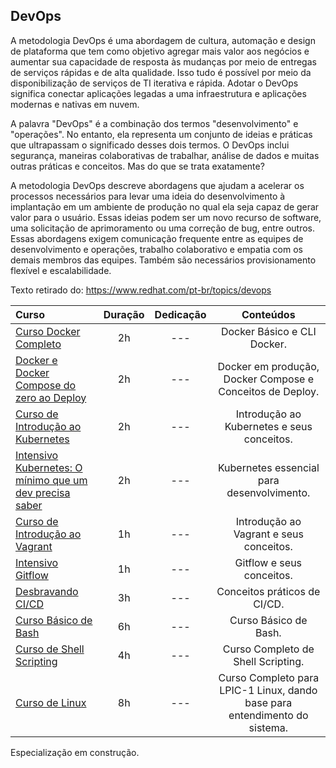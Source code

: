 ## DevOps

A metodologia DevOps é uma abordagem de cultura, automação e design de plataforma que tem como objetivo agregar mais valor aos negócios e aumentar sua capacidade de resposta às mudanças por meio de entregas de serviços rápidas e de alta qualidade. Isso tudo é possível por meio da disponibilização de serviços de TI iterativa e rápida. Adotar o DevOps significa conectar aplicações legadas a uma infraestrutura e aplicações modernas e nativas em nuvem.

A palavra "DevOps" é a combinação dos termos "desenvolvimento" e "operações". No entanto, ela representa um conjunto de ideias e práticas que ultrapassam o significado desses dois termos. O DevOps inclui segurança, maneiras colaborativas de trabalhar, análise de dados e muitas outras práticas e conceitos. Mas do que se trata exatamente?

A metodologia DevOps descreve abordagens que ajudam a acelerar os processos necessários para levar uma ideia do desenvolvimento à implantação em um ambiente de produção no qual ela seja capaz de gerar valor para o usuário. Essas ideias podem ser um novo recurso de software, uma solicitação de aprimoramento ou uma correção de bug, entre outros. Essas abordagens exigem comunicação frequente entre as equipes de desenvolvimento e operações, trabalho colaborativo e empatia com os demais membros das equipes. Também são necessários provisionamento flexível e escalabilidade. 

Texto retirado do: https://www.redhat.com/pt-br/topics/devops

Curso | Duração | Dedicação | Conteúdos
:-- | :--: | :--: | :--:
[Curso Docker Completo](https://www.youtube.com/playlist?list=PLg7nVxv7fa6dxsV1ftKI8FAm4YD6iZuI4) | 2h | --- | Docker Básico e CLI Docker.
[Docker e Docker Compose do zero ao Deploy](https://www.youtube.com/watch?v=yb2udL9GG2U) | 2h | ---| Docker em produção, Docker Compose e Conceitos de Deploy.
[Curso de Introdução ao Kubernetes](https://www.youtube.com/playlist?list=PLXzx948cNtr8XI5JBemHT9OWuYSPNUtXs) | 2h | --- | Introdução ao Kubernetes e seus conceitos.
[Intensivo Kubernetes: O mínimo que um dev precisa saber](https://www.youtube.com/watch?v=5unI7VPnASM) | 2h | ---| Kubernetes essencial para desenvolvimento.
[Curso de Introdução ao Vagrant](https://www.youtube.com/playlist?list=PLmSWX0ePcw4j6xaMvvTuYI0BgKadati5L) | 1h | ---| Introdução ao Vagrant e seus conceitos.
[Intensivo Gitflow](https://www.youtube.com/watch?v=dJjVr6Ya7B8) | 1h | ---| Gitflow e seus conceitos.
[Desbravando CI/CD](https://www.youtube.com/playlist?list=PL7ScB28KYHhGTTHA2PFe0DmHmt3qU4YgM) | 3h | --- | Conceitos práticos de CI/CD.
[Curso Básico de Bash](https://www.youtube.com/playlist?list=PLXoSGejyuQGpf4X-NdGjvSlEFZhn2f2H7) | 6h | --- | Curso Básico de Bash.
[Curso de Shell Scripting](https://www.youtube.com/playlist?list=PLucm8g_ezqNrYgjXC8_CgbvHbvI7dDfhs) | 4h | --- | Curso Completo de Shell Scripting.
[Curso de Linux](https://www.youtube.com/playlist?list=PLucm8g_ezqNp92MmkF9p_cj4yhT-fCTl7) | 8h | --- | Curso Completo para LPIC-1 Linux, dando base para entendimento do sistema.


Especialização em construção.

